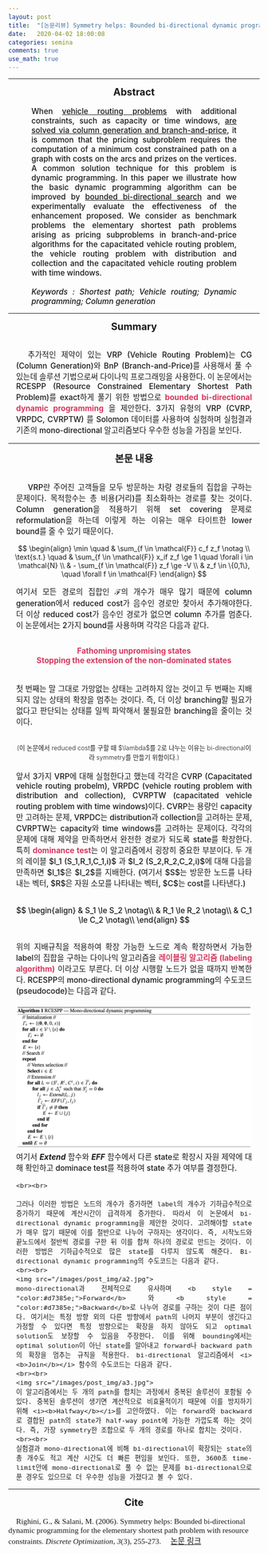 ```yaml
---
layout: post
title:  "[논문리뷰] Symmetry helps: Bounded bi-directional dynamic programming for the elementary shortest path problem with resource constraints"
date:   2020-04-02 18:00:08
categories: semina
comments: true
use_math: true
---
```

-----

<div style = "font-weight:700; font-size:1.4em; text-align:center;">Abstract </div>
<br>
<div style = "font-weight:500; font-size:1.1em; margin-left: 3em; margin-right: 3em;text-align:justify; ">
When <u>vehicle routing problems</u> with additional constraints, such as capacity or time windows, <u>are solved via column generation and branch-and-price</u>, it is common that the pricing subproblem requires the computation of a minimum cost constrained path on a graph with costs on the arcs and prizes on the vertices. A common solution technique for this problem is dynamic programming. In this paper we illustrate how the basic dynamic programming algorithm can be improved by <u>bounded bi-directional search</u> and we experimentally evaluate the effectiveness of the enhancement proposed. We consider as benchmark problems the elementary shortest path problems arising as pricing subproblems in branch-and-price algorithms for the capacitated vehicle routing problem, the vehicle routing problem with distribution and collection and the capacitated vehicle routing problem with time windows.<br><br>
<em>Keywords : Shortest path; Vehicle routing; Dynamic programming; Column generation </em> 
</div>

-----

<div style = "font-weight:700; font-size:1.4em; text-align:center;">Summary
</div>
<br>

<div style = "font-weight:500; font-size:1.1em; margin-left: 1em; margin-right: 1em;text-align:justify; text-indent:5%; ">

 추가적인 제약이 있는 VRP (Vehicle Routing Problem)는 CG (Column Generation)와 BnP (Branch-and-Price)를 사용해서 풀 수 있는데 솔루션 기법으로써 다이나믹 프로그래밍을 사용한다. 이 논문에서는 RCESPP (Resource Constrained Elementary Shortest Path Problem)를 exact하게 풀기 위한 방법으로 <b style = "color:#d7385e; font-size:1.2" >bounded bi-directional dynamic programming</b> 을 제안한다. 3가지 유형의 VRP (CVRP, VRPDC, CVRPTW) 를 Solomon 데이터를 사용하여 실험하며 실험결과 기존의 mono-directional 알고리즘보다 우수한 성능을 가짐을 보인다. 
</div>

-----

<div style = "font-weight:700; font-size:1.4em; text-align:center;">본문 내용
</div>
<br>

<div style = "font-weight:500; font-size:1.1em; margin-left: 1em; margin-right: 1em;text-align:justify; text-indent:5%; ">

VRP란 주어진 고객들을 모두 방문하는 차량 경로들의 집합을 구하는 문제이다. 목적함수는 총 비용(거리)를 최소화하는 경로를 찾는 것이다. Column generation을 적용하기 위해 set covering 문제로 reformulation을 하는데 이렇게 하는 이유는 매우 타이트한 lower bound를 줄 수 있기 때문이다. 
</div>

<div >

$$
\begin{align}
    \min \quad & \sum_{f \in \mathcal{F}} c_f z_f \notag  \\
    \text{s.t.} \quad
    & \sum_{f \in \mathcal{F}} x_if z_f \ge 1 \quad \forall i \in \mathcal{N} \\
    & - \sum_{f \in \mathcal{F}} z_f \ge -V \\
    & z_f \in \{0,1\}, \quad \forall f \in \mathcal{F}
\end{align}
$$

<div style = "font-weight:500; font-size:1.1em; margin-left: 1em; margin-right: 1em;text-align:justify; text-indent:0%; ">

여기서 모든 경로의 집합인 $\mathcal{F}$의 개수가 매우 많기 때문에 column generation에서 reduced cost가 음수인 경로만 찾아서 추가해야한다. 더 이상 reduced cost가 음수인 경로가 없으면 column 추가를
 멈춘다. 이 논문에서는 2가지 bound를 사용하며 각각은 다음과 같다. 
</div>
<br>

<div style = "font-weight:500; font-size:1.1em; margin-left: 1em; margin-right: 1em;text-align:center; text-indent:0%; ">

<b style = "color:#d7385e; font-size:1.2">
Fathoming unpromising states <br>
Stopping the extension of the non-dominated states <br><br>
</b>
</div>

<div style = "font-weight:500; font-size:1.1em; margin-left: 1em; margin-right: 1em;text-align:justify; text-indent:0%; ">

첫 번째는 말 그대로 가망없는 상태는 고려하지 않는 것이고 두 번째는 지배되지 않는 상태의 확장을 멈추는 것이다. 즉, 더 이상 branching할 필요가 없다고 판단되는 상태를 일찍 파악해서 불필요한 branching을 줄이는 것이다.
</div>
<br>
<div style = "font-weight:300; font-size:0.9em; margin-left: 1em; margin-right: 1em;text-align:center; text-indent:0%; ">
(이 논문에서 reduced cost를 구할 때 $\lambda$를 2로 나누는 이유는 bi-directional이라 symmetry를 만들기 위함이다.)
</div>
<br>

<div style = "font-weight:500; font-size:1.1em; margin-left: 1em; margin-right: 1em;text-align:justify; text-indent:0%; ">
앞서 3가지 VRP에 대해 실험한다고 했는데 각각은 CVRP (Capacitated vehicle routing probelm), VRPDC (vehicle routing problem with distribution and collection), CVRPTW (capacitated vehicle routing problem with time windows)이다. CVRP는 용량인 capacity만 고려하는 문제, VRPDC는 distribution과 collection을 고려하는 문제, CVRPTW는 capacity와 time windows를 고려하는 문제이다. 각각의 문제에 대해 제약을 만족하면서 완전한 경로가 되도록 state를 확장한다. 특히 <b style = "color:#d7385e; font-size:1.2">dominance test</b>는 이 알고리즘에서 굉장히 중요한 부분이다. 두 개의 레이블 $l_1 (S_1,R_1,C_1,i)$ 과 $l_2 (S_2,R_2,C_2,i)$에 대해 다음을 만족하면 $l_1$은 $l_2$를 지배한다. (여기서 $S$는 방문한 노드를 나타내는 벡터, $R$은 자원 소모를 나타내는 벡터, $C$는 cost를 나타낸다.)   
<br><br>

<!-- <img src="/images/post_img/a1.jpg"> -->
</div>

<div style = "font-weight:500; font-size:1.1em; margin-left: 1em; margin-right: 1em;text-align:center; text-indent:0%; ">

$$
\begin{align}
    & S_1 \le S_2 \notag\\
    & R_1 \le R_2 \notag\\
    & C_1 \le C_2 \notag\\
\end{align}
$$
</div>

<br>
<div style = "font-weight:500; font-size:1.1em; margin-left: 1em; margin-right: 1em;text-align:justify; text-indent:0%; ">
    위의 지배규칙을 적용하여 확장 가능한 노드로 계속 확장하면서 가능한 label의 집합을 구하는 다이나믹 알고리즘을 <b style = "color:#d7385e; font-size:1.2">레이블링 알고리즘 (labeling algorithm)</b> 이라고도 부른다. 더 이상 시행할 노드가 없을 때까지 반복한다. RCESPP의 mono-directional dynamic programming의 수도코드 (pseudocode)는 다음과 같다. 
    <br><br>
    <img src="/images/post_img/a1.jpg">
    여기서 <i><b>Extend</b></i> 함수와 <i><b>EFF</b></i> 함수에서 다른 state로 확장시 자원 제약에 대해 확인하고 dominace test를 적용하여 state 추가 여부를 결정한다. 

    <br><br>

    그러나 이러한 방법은 노드의 개수가 증가하면 label의 개수가 기하급수적으로 증가하기 때문에 계산시간이 급격하게 증가한다. 따라서 이 논문에서 bi-directional dynamic programming을 제안한 것이다. 고려해야할 state가 매우 많기 때문에 이를 절반으로 나누어 구하자는 생각이다. 즉, 시작노드와 끝노드에서 절반씩 경로를 구한 뒤 이를 합쳐 하나의 경로로 만드는 것이다. 이러한 방법은 기하급수적으로 많은 state를 다루지 않도록 해준다. Bi-directional dynamic programming의 수도코드는 다음과 같다. 
    <br><br>
    <img src="/images/post_img/a2.jpg">
    mono-directional과 전체적으로 유사하며 <b style = "color:#d7385e;">Forward</b> 와 <b style = "color:#d7385e;">Backward</b>로 나누어 경로를 구하는 것이 다른 점이다. 여기서는 특정 방향 외의 다른 방향에서 path의 나머지 부분이 생긴다고 가정할 수 있다면 특정 방향으로는 확장을 하지 않아도 되고 optimal solution도 보장할 수 있음을 주장한다. 이를 위해 bounding에서는 optimal solution이 아닌 state를 알아내고 forward나 backward path의 확장을 멈추는 규칙을 적용한다. bi-directional 알고리즘에서 <i><b>Join</b></i> 함수의 수도코드는 다음과 같다. 
    <br><br>
    <img src="/images/post_img/a3.jpg">
    이 알고리즘에서는 두 개의 path를 합치는 과정에서 중복된 솔루션이 포함될 수 있다. 중복된 솔루션이 생기면 계산적으로 비효율적이기 때문에 이를 방지하기 위해 <i><b>Halfway</b></i>를 고안하였다. 이는 forward와 backward로 결합된 path의 state가 half-way point에 가능한 가깝도록 하는 것이다. 즉, 가장 symmetry한 조합으로 두 개의 경로를 하나로 합치는 것이다. 
    <br><br>
    실험결과 mono-directional에 비해 bi-directional이 확장되는 state의 총 개수도 적고 계산 시간도 더 빠른 편임을 보인다. 또한, 3600초 time-limit안에 mono-directional로 풀 수 없는 문제를 bi-directional으로 푼 경우도 있으므로 더 우수한 성능을 가졌다고 볼 수 있다. 
</div>

<hr>

<div style = "font-weight:700; font-size:1.4em; text-align:center;">Cite
</div>
<br>
<span style = "font-weight:500; font-size:1.1em; margin-left: 1em; margin-right: 1em;text-align:justify; text-indent:0%; font-family: Times New Roman; ">
Righini, G., & Salani, M. (2006). Symmetry helps: Bounded bi-directional dynamic programming for the elementary shortest path problem with resource constraints. <i>Discrete Optimization, 3</i>(3), 255-273. 
</span>
<span style = "font-weight:400; font-size:1.1em;" >
<a href= "https://www.sciencedirect.com/science/article/pii/S1572528606000417"> 논문 링크 </a>
</span>

<!-- <span style="background-color: #f3c623"> -->



